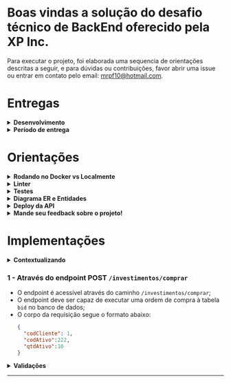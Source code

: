 # Boas vindas a solução do desafio técnico de BackEnd oferecido pela XP Inc.

Para executar o projeto, foi elaborada uma sequencia de orientações descritas a seguir, e para dúvidas ou contribuições, favor abrir uma issue ou entrar em contato pelo email: mrpf10@hotmail.com. 

# Entregas

<details>
  <summary><strong> Desenvolvimento</strong></summary><br />

  Projeto desenvolvido para o Desafio Técnico da XP Inc. Foi escolhido o desafio de backend, utilizando o Node.js e MySql para construção da API apresentada a seguir, com o objetivo de simular um aplicativo de investimento em ações, com algumas funções de conta digital, e dados fictícios para demonstrar o funcionamento da aplicação.
  
  
  A arquitetura utilizada foi a MSC, buscando implementar os princípios Restful, além das bibliotecas express, express-async errors, nodemon, dotenv, jsonwebtoken, mysql2, mysql-import e eslint para tratamento, autenticação, validação das entidades, e manutenção da qualidade do código.
 

</details>

<details>
  <summary><strong> Período de entrega</strong></summary><br />
  
  * Projeto individual
  * Foram `9` dias de projeto
  * Do dia `15/07/2022 09:00` ao dia: `24/07/2022 23:59`

</details>

# Orientações

<details>
  <summary><strong> Rodando no Docker vs Localmente</strong></summary><br />
  
  ## Com Docker

  > Rode o serviço `node` com o comando `docker-compose up -d`.
  - Esse serviço irá inicializar um container chamado `xp_api`.
  - A partir daqui você pode rodar o container `xp_api` via CLI ou abri-lo no VS Code.

  > Use o comando `docker exec -it xp_api bash`.
  - Ele te dará acesso ao terminal interativo do container criado pelo compose, que está rodando em segundo plano.

  > Instale as dependências com `npm install`
  
  ⚠ Atenção ⚠ Caso opte por utilizar o Docker, **TODOS** os comandos disponíveis no `package.json` (npm start, npm test, npm run dev, ...) devem ser executados **DENTRO** do container, ou seja, no terminal que aparece após a execução do comando `docker exec` citado acima. 

 

---
  
  ## Sem Docker
  
  > Instale as dependências com `npm install`
  
  ✨ **Dica:** Para rodar o projeto desta forma, obrigatoriamente você deve ter o `node` instalado em seu computador.

  ✨ **Dica:** Recomenda-se a versão 16 ou superior do `node`, versão em que a aplicação foi desenvolvida.

  ✨ **Rode o comando** `npm run restore para que o banco de dados possa ser populado com as informações fixas necessárias e assim possa ser testado pelo usuario`

  <br/>
</details>


<details>
  <summary><strong> Linter</strong></summary><br />

  Foi utilizado o [ESLint](https://eslint.org/) para fazer a análise estática do código.

  Este projeto já vem com as dependências relacionadas ao _linter_ configuradas no arquivos `package.json`.

  Caso queira utilizar o `ESLint` durante a execução do projeto, use o comando `npm install` dentro do projeto e depois `npm run lint`. Se a análise do `ESLint` encontrar problemas no seu código, tais problemas serão mostrados no seu terminal. Se não houver problema no seu código, nada será impresso no seu terminal.

  Você também pode instalar o plugin do `ESLint` no `VSCode`: bastar ir em _extensions_ e baixar o [plugin `ESLint`](https://marketplace.visualstudio.com/items?itemName=dbaeumer.vscode-eslint).
</details>


<details>
  <summary><strong> Testes</strong></summary><br />

  Foram utilizadas as bibliotecas Mocha, chai e sinon para desenvolvimento dos testes unitários. 

  A cobertura mínima do código definida foi de 70%, melhor descrita na seção de implementações.

  **_Para executar os testes localmente, digite no terminal o comando `npm test`._**

</details>

<details>
  <summary  id="diagrama"><strong> Diagrama ER e Entidades</strong></summary>

  #### Diagrama de Entidade-Relacionamento

  Em construção.....

  ---

  #### Formato das entidades

  
  Segue os exemplos com a descrição das tabelas do banco de dados:

  - Uma tabela chamada **Clientes**, contendo dados com a seguinte estrutura:

    ```json
    {
      "cod_cliente": 12399999900,
      "nome": "Marcos",
      "senha": "123456"
    }
    ```
  
  - Uma tabela chamada **Ativos**, contendo dados com a seguinte estrutura:

    ```json
    {
      "cod_ativo": 11,
      "qtd_ativo":100,
      "nome_ativo": "BTC",
      "valor": 10.32,
      "qtd_inicial": 100
    }
    ```

  - Uma tabela chamada **Portfolio**, contendo dados com a seguinte estrutura:

    ```json
    {
      "cod_cliente": 1,
    }
    ```

  - Uma tabela chamada **portfolio_ativos**, contendo uma **chave primária composta** utilizando os dois atributos da estrutura:

    ```json
    {
      "portfolio_id": 1, // Chave primária e estrangeira, referenciando o id de `Assets`
      "cod_ativo": 1, // Chave primária e estrangeira, referenciando o id de `Clients`
      "qtd_ativo": 10,
      "valor_ativo": 10.32
    }
    ```

  - Uma tabela chamada **Compras**, contendo dados com a seguinte estrutura:

    ```json
    {
      "id": 1,
      "cod_cliente": 1, 
      "cod_ativo": 1, 
      "qtd_ativo": 10,
    }
    ```

  - Uma tabela chamada **Vendas**, contendo dados com a seguinte estrutura:

    ```json
    {
      "id": 1,
      "cod_cliente": 1, 
      "cod_ativo": 1, 
      "qtd_ativo": 10,
    }
    ```

  - Uma tabela chamada **Carteiras**, contendo dados com a seguinte estrutura:

    ```json
    {
      "cod_cliente": 11,
      "saldo": 300.00
    }  
    ``` 

    *Os dados acima e do banco de dados são fictícios, e estão aqui apenas para simular o funcionamento da API de acordo ao Desafio XP.*

    ---

<br />

</details>

<details><summary><strong> Deploy da API</strong></summary><br />

O deploy da api foi feito usando o Heroku, e seu AddOn ClearDB MySQL.

Link: https://api-assets.herokuapp.com/ativos


</details>

<details>
  <summary><strong> Mande seu feedback sobre o projeto!</strong></summary><br />

Se estiver a vontade, clone o repositório e, seja com ou sem o Docker, execute, veja o deploy e me ajude a melhorar este projeto! Seu feedback será super bem vindo!


</details>



# Implementações

<details>
  <summary><strong> Contextualizando </strong></summary><br />

Em construção...  

</details>

### 1 - Através do endpoint POST `/investimentos/comprar`

- O endpoint é acessível através do caminho `/investimentos/comprar`;
- O endpoint deve ser capaz de executar uma ordem de compra à tabela `bid` no banco de dados;
- O corpo da requisição segue o formato abaixo:
  ```json
  {
    "codCliente": 1,
    "codAtivo":222,
    "qtdAtivo":10
  }
  ```

<details>
  <summary><strong> Validações </strong></summary>

  * **[Será validado que não é possível executar uma ordem de compra com a quantidade maior do que o tag along]**
  - Se o campo `bid_qtd` tiver um valor maior que o total de ações negociáveis, coluna `shares` da tabela Assets, o resultado retornado deverá ser conforme exibido abaixo, com um status http `400`:
    ```json
    {
      "message": "\"bid_qtd\" must be less or equal the tag along"
    }
    ```
</details>

---